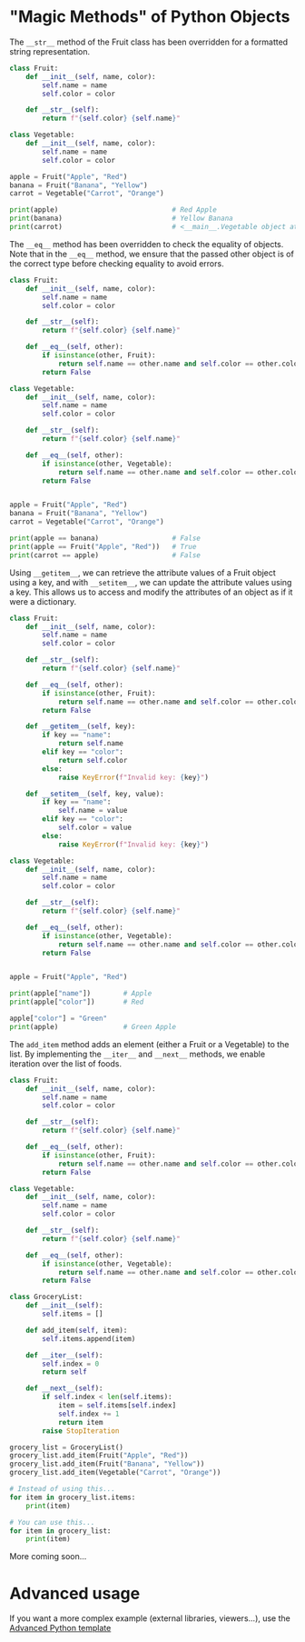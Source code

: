 # "Magic Methods" of Python Objects

The `__str__` method of the Fruit class has been overridden for a formatted string representation. 

```python runnable
class Fruit:
    def __init__(self, name, color):
        self.name = name
        self.color = color

    def __str__(self):
        return f"{self.color} {self.name}"

class Vegetable:
    def __init__(self, name, color):
        self.name = name
        self.color = color

apple = Fruit("Apple", "Red")
banana = Fruit("Banana", "Yellow")
carrot = Vegetable("Carrot", "Orange")

print(apple)                            # Red Apple
print(banana)                           # Yellow Banana
print(carrot)                           # <__main__.Vegetable object at 0x000000000000>
```
The `__eq__` method has been overridden to check the equality of objects. Note that in the `__eq__` method, we ensure that the passed other object is of the correct type before checking equality to avoid errors.

```python runnable
class Fruit:
    def __init__(self, name, color):
        self.name = name
        self.color = color

    def __str__(self):
        return f"{self.color} {self.name}"

    def __eq__(self, other):
        if isinstance(other, Fruit):
            return self.name == other.name and self.color == other.color
        return False

class Vegetable:
    def __init__(self, name, color):
        self.name = name
        self.color = color

    def __str__(self):
        return f"{self.color} {self.name}"

    def __eq__(self, other):
        if isinstance(other, Vegetable):
            return self.name == other.name and self.color == other.color
        return False


apple = Fruit("Apple", "Red")
banana = Fruit("Banana", "Yellow")
carrot = Vegetable("Carrot", "Orange")

print(apple == banana)                  # False
print(apple == Fruit("Apple", "Red"))   # True
print(carrot == apple)                  # False
```
Using `__getitem__`, we can retrieve the attribute values of a Fruit object using a key, and with `__setitem__`, we can update the attribute values using a key. This allows us to access and modify the attributes of an object as if it were a dictionary.

```python runnable
class Fruit:
    def __init__(self, name, color):
        self.name = name
        self.color = color

    def __str__(self):
        return f"{self.color} {self.name}"

    def __eq__(self, other):
        if isinstance(other, Fruit):
            return self.name == other.name and self.color == other.color
        return False

    def __getitem__(self, key):
        if key == "name":
            return self.name
        elif key == "color":
            return self.color
        else:
            raise KeyError(f"Invalid key: {key}")

    def __setitem__(self, key, value):
        if key == "name":
            self.name = value
        elif key == "color":
            self.color = value
        else:
            raise KeyError(f"Invalid key: {key}")

class Vegetable:
    def __init__(self, name, color):
        self.name = name
        self.color = color

    def __str__(self):
        return f"{self.color} {self.name}"

    def __eq__(self, other):
        if isinstance(other, Vegetable):
            return self.name == other.name and self.color == other.color
        return False


apple = Fruit("Apple", "Red")

print(apple["name"])        # Apple
print(apple["color"])       # Red

apple["color"] = "Green"
print(apple)                # Green Apple
```
The `add_item` method adds an element (either a Fruit or a Vegetable) to the list. By implementing the `__iter__` and `__next__` methods, we enable iteration over the list of foods.

```python runnable
class Fruit:
    def __init__(self, name, color):
        self.name = name
        self.color = color

    def __str__(self):
        return f"{self.color} {self.name}"

    def __eq__(self, other):
        if isinstance(other, Fruit):
            return self.name == other.name and self.color == other.color
        return False

class Vegetable:
    def __init__(self, name, color):
        self.name = name
        self.color = color

    def __str__(self):
        return f"{self.color} {self.name}"

    def __eq__(self, other):
        if isinstance(other, Vegetable):
            return self.name == other.name and self.color == other.color
        return False

class GroceryList:
    def __init__(self):
        self.items = []

    def add_item(self, item):
        self.items.append(item)

    def __iter__(self):
        self.index = 0
        return self

    def __next__(self):
        if self.index < len(self.items):
            item = self.items[self.index]
            self.index += 1
            return item
        raise StopIteration

grocery_list = GroceryList()
grocery_list.add_item(Fruit("Apple", "Red"))
grocery_list.add_item(Fruit("Banana", "Yellow"))
grocery_list.add_item(Vegetable("Carrot", "Orange"))

# Instead of using this...
for item in grocery_list.items:
    print(item)

# You can use this...
for item in grocery_list:
    print(item)
```
More coming soon...

# Advanced usage

If you want a more complex example (external libraries, viewers...), use the [Advanced Python template](https://tech.io/select-repo/429)

